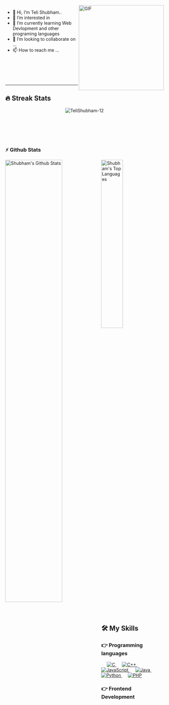 <img align="right" height="270px" alt="GIF" src="https://i.pinimg.com/originals/e4/26/70/e426702edf874b181aced1e2fa5c6cde.gif" />


- 👋 Hi, I’m Teli Shubham..
- 👀 I’m interested in 
- 🌱 I’m currently learning Web Devlopment and other programing languages
- 💞️ I’m looking to collaborate on ...
- 📫 How to reach me ...

<br>
<br>
<br>
<br>

---------------

  ## 🔥 Streak Stats
<p align="center"><img src="https://github-readme-streak-stats.herokuapp.com/?user=TeliShubham-12&theme=algolia" alt="TeliShubham-12"  /></p>
<br>
<br>
<br>
<br>

<!--
<details>
  <summary>:zap: Github Stats</summary>
<p align='center'>
  <img align="center" src="https://github-readme-stats.vercel.app/api?username=TeliShubham-12&show_icons=true&title_color=fff&icon_color=79ff97&text_color=efefef&bg_color=24292e" alt="Shubham's Github Stats">
</p>
<br>
<p align='center'>
  <img align="center" src="https://github-readme-stats.vercel.app/api/top-langs/?username=TeliShubham-12&show_icons=true&hide_border=true&theme=radical">
</p>
</details> -->


### :zap: Github Stats

  <img align="left" src="https://github-readme-stats.TeliShubham-12.vercel.app/api?username=TeliShubham-12&show_icons=true&title_color=fff&icon_color=79ff97&text_color=efefef&bg_color=24292e" alt="Shubham's Github Stats" width="60%">
  
<img src="https://github-readme-stats.TeliShubham-12.vercel.app/api/top-langs/?username=TeliShubham-12&show_icons=true&hide_border=true&theme=radical" width="37%" alt="Shubham's Top Languages">



<!-- stats
![GitHub stats](https://github-readme-stats.vercel.app/api?username=TeliShubham-12&show_icons=true&hide_border=true&theme=dark)
![Shubham's github Programming stats](https://github-readme-stats.vercel.app/api/top-langs/?username=TeliShubham-12&show_icons=true&hide_border=true")-->

<!-- repos
<a href="https://github.com/TeliShubham-12/Readers-Cabin">
  <img align="left" src="https://github-readme-stats.vercel.app/api/pin/?username=TeliShubham-12&repo=Readers-Cabin&theme=dark" />
</a>
<a href="https://github.com/TeliShubham-12/JPMorgan-Chase-Virtual-Internship">
  <img align="left" src="https://github-readme-stats.vercel.app/api/pin/?username=TeliShubham-12&repo=JPMorgan-Chase-Virtual-Internship&theme=dark" />
</a>
<a href="https://github.com/TeliShubham-12/Python-for-Everybody-Specialization">
  <img align="left" src="https://github-readme-stats.vercel.app/api/pin/?username=TeliShubham-12&repo=Python-for-Everybody-Specialization&theme=dark" />
</a>
-->

<br>


## 🛠️ My Skills

### 👉 Programming languages

<p align="left"> 
  &emsp; 
  <a href="https://www.cprogramming.com/" target="_blank"> 
    <img alt="C" src="https://img.shields.io/badge/C%20-%232370ED.svg?logo=c&logoColor=white">
  </a> 
  &emsp;
  <a href="https://www.w3schools.com/cpp/" target="_blank"> 
    <img alt="C++" src="https://img.shields.io/badge/C++%20-%2300599C.svg?logo=c%2B%2B&logoColor=white">
  </a> 
  &emsp;
  <a href="https://developer.mozilla.org/en-US/docs/Web/JavaScript" target="_blank"> 
     <img alt="JavaScript" src="https://img.shields.io/badge/JavaScript%20-%23F7DF1E.svg?logo=javascript&logoColor=black">
   </a>
  &emsp;
  <a href="https://www.java.com" target="_blank"> 
    <img alt="Java" src="https://img.shields.io/badge/Java-%23007396.svg?logo=java&logoColor=white">
  </a>
  &emsp;
   <a href="https://www.python.org" target="_blank">
    <img alt="Python" src="https://img.shields.io/badge/Python%20-%2314354C.svg?logo=python&logoColor=white">
  </a>
  &emsp;
  <a href="https://www.php.net/">
    <img alt="PHP" src="https://img.shields.io/badge/PHP-%23777BB4.svg?logo=php&logoColor=white"/>
  </a>
</p>

### 👉 Frontend Development
<p align="left"> 
  &emsp; 
  

